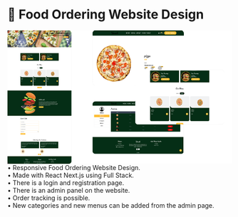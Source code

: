 # 🥡 Food Ordering Website Design


<img src="Ordering.png" align="right" width="600" height="300">

• Responsive Food Ordering Website Design.
<br>
• Made with React Next.js using Full Stack.
<br>
• There is a login and registration page.
<br>
• There is an admin panel on the website.
<br>
• Order tracking is possible.
<br>
• New categories and new menus can be added from the admin page.
